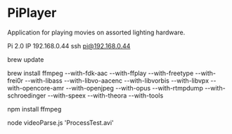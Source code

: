 # PiPlayer
Application for playing movies on assorted lighting hardware.

Pi 2.0 IP 192.168.0.44
ssh pi@192.168.0.44

brew update

brew install ffmpeg --with-fdk-aac --with-ffplay --with-freetype --with-frei0r --with-libass --with-libvo-aacenc --with-libvorbis --with-libvpx --with-opencore-amr --with-openjpeg --with-opus --with-rtmpdump --with-schroedinger --with-speex --with-theora --with-tools

npm install ffmpeg

node videoParse.js 'ProcessTest.avi'
